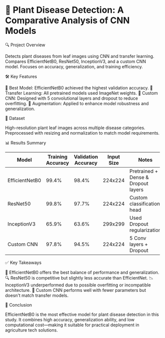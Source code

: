 # 🌿 Plant Disease Detection: A Comparative Analysis of CNN Models

🔍 Project Overview

Detects plant diseases from leaf images using CNN and transfer learning.
Compares EfficientNetB0, ResNet50, InceptionV3, and a custom CNN model.
Focuses on accuracy, generalization, and training efficiency.

🛠️ Key Features

🔹 Best Model: EfficientNetB0 achieved the highest validation accuracy.
🔹 Transfer Learning: All pretrained models used ImageNet weights.
🔹 Custom CNN: Designed with 5 convolutional layers and dropout to reduce overfitting.
🔹 Augmentation: Applied to enhance model robustness and generalization.

🧪 Dataset

High-resolution plant leaf images across multiple disease categories.
Preprocessed with resizing and normalization to match model requirements.

📊 Results Summary

| Model          | Training Accuracy | Validation Accuracy | Input Size | Notes                                |
|----------------|-------------------|---------------------|------------|--------------------------------------|
| EfficientNetB0 | 99.4%             | 98.4%               | 224x224    | Pretrained + Dense & Dropout layers |
| ResNet50       | 99.8%             | 97.7%               | 224x224    | Custom classification head          |
| InceptionV3    | 65.9%             | 63.6%               | 299x299    | Used Dropout regularization         |
| Custom CNN     | 97.8%             | 94.5%               | 224x224    | 5 Conv layers + Dropout             |

✅ Key Takeaways

🌟 EfficientNetB0 offers the best balance of performance and generalization.
🔍 ResNet50 is competitive but slightly less accurate than EfficientNet.
📉 InceptionV3 underperformed due to possible overfitting or incompatible architecture.
🧪 Custom CNN performs well with fewer parameters but doesn't match transfer models.

🧠 Conclusion

EfficientNetB0 is the most effective model for plant disease detection in this study. It combines high accuracy, generalization ability, and low computational cost—making it suitable for practical deployment in agriculture tech solutions.
